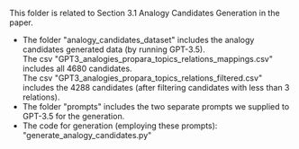 This folder is related to Section 3.1  Analogy Candidates Generation in the paper.

* The folder "analogy_candidates_dataset" includes the analogy candidates generated data (by running GPT-3.5). <br>
The csv "GPT3_analogies_propara_topics_relations_mappings.csv" includes all 4680 candidates. <br>
The csv "GPT3_analogies_propara_topics_relations_filtered.csv" includes the 4288 candidates 
  (after filtering candidates with less than 3 relations). <br>
* The folder "prompts" includes the two separate prompts we supplied to GPT-3.5 for the generation. <br>
* The code for generation (employing these prompts): "generate_analogy_candidates.py" <br>
